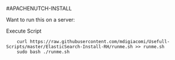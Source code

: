 #APACHENUTCH-INSTALL

Want to run this on a server:

Execute Script
```
    curl https://raw.githubusercontent.com/mdigiacomi/Usefull-Scripts/master/ElasticSearch-Install-RH/runme.sh >> runme.sh
    sudo bash ./runme.sh
```